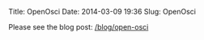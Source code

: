 Title: OpenOsci
Date: 2014-03-09 19:36
Slug: OpenOsci


Please see the blog post: [/blog/open-osci](/blog/open-osci)